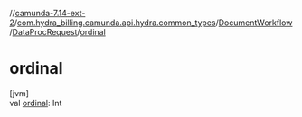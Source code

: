 //[camunda-7.14-ext-2](../../../../index.md)/[com.hydra_billing.camunda.api.hydra.common_types](../../index.md)/[DocumentWorkflow](../index.md)/[DataProcRequest](index.md)/[ordinal](ordinal.md)

# ordinal

[jvm]\
val [ordinal](ordinal.md): Int
